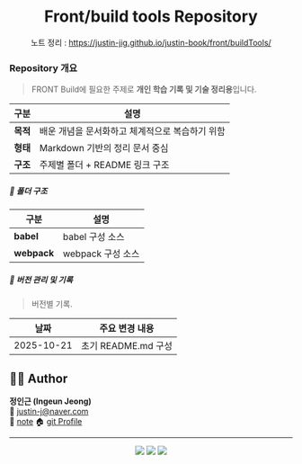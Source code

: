 

<h1 align="center">Front/build tools Repository</h1>
<p align="center">
  <span>노트 정리 : <a href="https://justin-jig.github.io/justin-book/front/buildTools/">https://justin-jig.github.io/justin-book/front/buildTools/</a></span><br/>
</p>


### Repository 개요
> FRONT Build에 필요한 주제로 **개인 학습 기록 및 기술 정리용**입니다.  

| 구분 | 설명 |
|------|------|
| **목적** | 배운 개념을 문서화하고 체계적으로 복습하기 위함 |
| **형태** | Markdown 기반의 정리 문서 중심 |
| **구조** | 주제별 폴더 + README 링크 구조 |

##### 📂 폴더 구조
| 구분 | 설명 |
|------|------|
| **babel** | babel 구성 소스 |
| **webpack** | webpack 구성 소스 |


##### 🧾 버전 관리 및 기록
> 버전별 기록.

| 날짜 | 주요 변경 내용 |
|------|----------------|
| 2025-10-21 | 초기 README.md 구성 |





## 🧑‍💻 Author
**정인근 (Ingeun Jeong)**  
📧 [justin-j@naver.com](mailto:justin-j@naver.com)  
🧾 [note](https://justin-jig.github.io/justin-book)
🏠 [git Profile](https://github.com/justin-jig)

---

<p align="center">
  <img src="https://img.shields.io/badge/Markdown-Study-blue?logo=markdown" />
  <img src="https://img.shields.io/badge/License-MIT-green" />
  <img src="https://img.shields.io/badge/Version-1.0.0-lightgrey" />
</p>